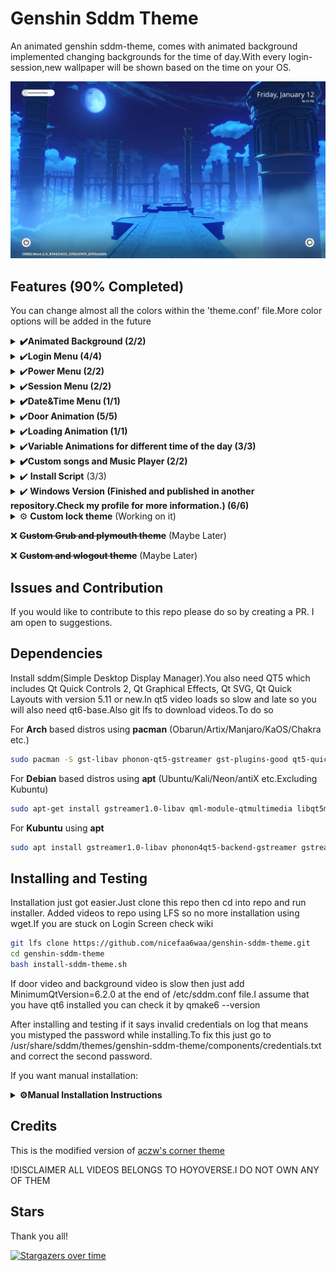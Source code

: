 # Genshin Sddm Theme

An animated genshin sddm-theme, comes with animated background
implemented changing backgrounds for the time of day.With every login-session,new wallpaper
will be shown based on the time on your OS. 

![](preview/image1.png)


## Features (90% Completed)


You can change almost all the colors within the 'theme.conf' file.More color options will be added in the future

<details>
  <summary><b>✔️Animated Background (2/2)</b></summary>
    
- [x] Uncompressed Videos
    - [x] Morning Background
    - [x] Sunlight Backround
    - [x] Night Background
- [x] Compressed Videos
    - [x] Morning Background
    - [x] Sunlight Background
    - [x] Night Background
![](preview/image.png)

</details>


<details>
  <summary>✔️<b>Login Menu (4/4)</b></summary>

- [x] Login Background
- [x] Username Area
- [x] Password Area
- [x] Github and Linkedin Credits
      
![](preview/image4.png)

</details>


<details>
   <summary>✔️<b>Power Menu (2/2)</b></summary>
    
- [x] Mouse Area
- [x] Pop-Up Menu
   - [x] Shutdown
   - [x] Restart
   - [x] Sleep
  ![](preview/image3.png)

</details>
      
<details>
   <summary>✔️<b>Session Menu (2/2)</b></summary>
    
- [x] Mouse Area
- [x] Pop Up Menu
   - [x] Ability to choose session
         
  ![](preview/image2.png)

</details>
      
<details>
<summary><b>✔️Date&Time Menu (1/1)</b></summary>

- [x] Layout
</details>
      
<details>
   <summary>✔️<b>Door Animation (5/5)</b></summary>

- [x] Function to validate Username and Password
- [x] fragmentShader config for Transparent videos
- [x] Door Videos
    - [x] Morning Door
    - [x] Sunlight Door
    - [x] Night Door
- [x] Transparent Videos
    - [x] Morning Door
    - [x] Sunlight Door
    - [x] Night Door
- [x] Encoded Videos

      ❌ Transparent MOV (Didn't work)
      
      ❌ Transparent Webm (Didn't work)
      
      ❌ Custom Function For Png Sequence (Didn't work)
      
     ✔️ Currently fragmentShader config with black background kind of works but looks weird.Will try to find a better solution in the future.
      
    - [x] Morning Door
    - [x] Sunlight Door
    - [x] Night Door
   ![](preview/image5.png)

</details>



<details>
    <summary>✔️<b>Loading Animation (1/1)</b></summary>
  
- [x] 1:1 Replica of Genshins Loading animation when you succesfully log in.
      ![](preview/image6.png)

</details>

<details>
    <summary>✔️<b>Variable Animations for different time of the day (3/3)</b></summary>


- [x] Morning Animations
- [x] Sunlight Animations
- [x] Night Animations
  
</details>

<details>
  <summary><b>✔️Custom songs and Music Player (2/2)</b></summary>

- [x] List of custom songs
- [x] Music Player on login screen to change the currently playing song

</details>


<details>
    <summary>✔️ <b>Install Script</b> (3/3)</summary>

- [x] Auto-download videos (Videos are uploaded to repo with LFS)
- [x] Add Users
- [x] Change current theme
</details>

<details>
   <summary>✔️<b> <b>Windows Version</b> (Finished and published in another repository.Check my profile for more information.) (6/6)</b></summary>
    
- [x] Re-Create whole qml theme in QT 6 Framework
- [x] Re-Create or fix Types and Arguments
- [x] Optimize Variables
- [x] Change os-based settings
- [x] Build Application
- [x] Deploy Build

Currently most features doesn't work or removed for compatibility and transition to qt6.I will try to replace windows locksreen first then add removed features. 

</details>

<details>
    <summary>⚙️ <b>Custom lock theme</b> (Working on it)</summary>

- [ ] So i will need to create my own lockscreen since swaylock won't work with widgets because of layers 
- [ ] From this point i will mainly work on optimization,layout fixes and lock screen.



</details>



❌ ~~<b>Custom Grub and plymouth theme</b>~~ (Maybe Later)



❌ ~~<b>Custom and wlogout theme</b>~~ (Maybe Later)
      


## Issues and Contribution

If you would like to contribute to this repo please do so by creating a PR. I am open to suggestions.


## Dependencies

Install sddm(Simple Desktop Display Manager).You also need QT5 which includes Qt Quick Controls 2, Qt Graphical Effects, Qt SVG, Qt Quick Layouts with version 5.11 or new.In qt5 video loads so slow and late so you will also need qt6-base.Also git lfs to download videos.To do so 


For **Arch** based distros using **pacman**
(Obarun/Artix/Manjaro/KaOS/Chakra etc.)
```bash
sudo pacman -S gst-libav phonon-qt5-gstreamer gst-plugins-good qt5-quickcontrols qt5-graphicaleffects qt5-multimedia qt6-base git-lfs

```
For **Debian** based distros using **apt**
(Ubuntu/Kali/Neon/antiX etc.Excluding Kubuntu)
```bash
sudo apt-get install gstreamer1.0-libav qml-module-qtmultimedia libqt5multimedia5-plugins qt6-base git-lfs
```

For **Kubuntu** using **apt**
```bash
sudo apt install gstreamer1.0-libav phonon4qt5-backend-gstreamer gstreamer1.0-plugins-good qml-module-qtquick-controls qml-module-qtgraphicaleffects qml-module-qtmultimedia qt5-default qt6-base git-lfs
```


## Installing and Testing
Installation just got easier.Just clone this repo then cd into repo and run installer.
Added videos to repo using LFS so no more installation using wget.If you are stuck on Login Screen check wiki
```bash
git lfs clone https://github.com/nicefaa6waa/genshin-sddm-theme.git
cd genshin-sddm-theme
bash install-sddm-theme.sh
```

If door video and background video is slow then just add MinimumQtVersion=6.2.0 at the end of /etc/sddm.conf file.I assume that you have qt6 installed you can check it by qmake6 --version


After installing and testing if it says invalid credentials on log that means you mistyped the password while installing.To fix this just go to /usr/share/sddm/themes/genshin-sddm-theme/components/credentials.txt and correct the second password.


If you want manual installation:
<details>
<summary><b>⚙️Manual Installation Instructions </b></summary>


#__!IMPORTANT NOTE!__
edit credentials.txt like username:password to be able to login.



Follow the steps below to install and test it:

To test it before use you need to install this repo and copy it to your sddm themes folder.


In order to do this:


For Arch based distros:
```bash
cd
git lfs clone https://github.com/nicefaa6waa/genshin-sddm-theme.git
sudo cp -r /genshin-sddm-theme/ /usr/share/sddm/themes/
```
For Debian based distros:
```bash
cd
git lfs clone https://github.com/nicefaa6waa/genshin-sddm-theme.git
sudo cp -r genshin-sddm-theme /usr/share/sddm/themes/
```
(!!!WITH LATEST VERSION GIT LFS DOWNLOADS VIDEOS AUTOMATICALLY!!!)


[Google Drive](https://drive.google.com/drive/folders/1Yz2GxV8uvZJM16YSbE2yPRMT58H5o0Bs?usp=drive_link)


Then unzip the downloaded folder to your themes folder.In order to do so:
```bash
For Uncompressed zip
sudo unzip -q -d /usr/share/sddm/themes/genshin-sddm-theme/backgrounds/ ~/Downloads/Uncompressed*.zip
For Compressed zip
sudo unzip -q -d /usr/share/sddm/themes/genshin-sddm-theme/backgrounds/ ~/Downloads/Compressed*.zip
```

I HIGHLY RECOMMEND TESTING FIRST.

There may be some visual bugs on varying distros so before changing your theme test it first with the command.
Now, assuming that you've installed it correctly to test it:

```bash
sddm-greeter --test-mode --theme genshin-sddm-theme
```

If background door and loading video loads so slow in your /etc/sddm.conf file add MinimumQtVersion=6.2.0 at the end.Make sure you have qt6 installed by runnig qmake6 --version.

## Applying

If you are new and you don't know how to change the SDDM theme, follow these steps:

If you are on KDE Plasma you can easily change sddm theme from settings.If you use something else

1. Edit the config file in '/etc/sddm.conf'. If you don't have 'sddm.conf' file, then copy it from '/usr/lib/sddm/default.conf'. If you are on hyprdots, then the config file will be in '/etc/sddm.conf.d/kde_settings.conf'.Furthermore you may have kde_settings.conf in your current active sddm theme.

    ```bash
    sudo nano /path/to/your/config/file
    ```

2. Look for the following section in the configuration file:

    ```ini
    [Theme]
    Current=
    ```

3. Change your theme to `genshin-sddm-theme`.
</details>

## Credits

This is the modified version of [aczw's corner theme](https://github.com/aczw/sddm-theme-corners)


!DISCLAIMER ALL VIDEOS BELONGS TO HOYOVERSE.I DO NOT OWN ANY OF THEM

## Stars

Thank you all!

[![Stargazers over time](https://starchart.cc/nicefaa6waa/genshin-sddm-theme.svg?variant=adaptive)](https://starchart.cc/nicefaa6waa/genshin-sddm-theme)

